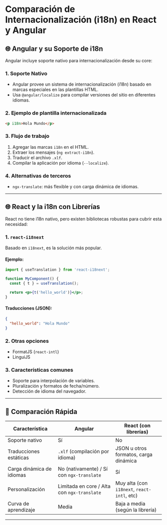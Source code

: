 # Comparación de Internacionalización (i18n) en React y Angular

## 🌐 Angular y su Soporte de i18n

Angular incluye soporte nativo para internacionalización desde su core:

### 1. Soporte Nativo
- Angular provee un sistema de internacionalización (i18n) basado en marcas especiales en las plantillas HTML.
- Usa `@angular/localize` para compilar versiones del sitio en diferentes idiomas.

### 2. Ejemplo de plantilla internacionalizada
```html
<p i18n>Hola Mundo</p>
```

### 3. Flujo de trabajo
1. Agregar las marcas `i18n` en el HTML.
2. Extraer los mensajes (`ng extract-i18n`).
3. Traducir el archivo `.xlf`.
4. Compilar la aplicación por idioma (`--localize`).

### 4. Alternativas de terceros
- `ngx-translate`: más flexible y con carga dinámica de idiomas.

---

## 🌐 React y la i18n con Librerías

React no tiene i18n nativo, pero existen bibliotecas robustas para cubrir esta necesidad:

### 1. `react-i18next`
Basado en `i18next`, es la solución más popular.

#### Ejemplo:
```jsx
import { useTranslation } from 'react-i18next';

function MyComponent() {
  const { t } = useTranslation();

  return <p>{t('hello_world')}</p>;
}
```

#### Traducciones (JSON):
```json
{
  "hello_world": "Hola Mundo"
}
```

### 2. Otras opciones
- FormatJS (`react-intl`)
- LinguiJS

### 3. Características comunes
- Soporte para interpolación de variables.
- Pluralización y formatos de fecha/número.
- Detección de idioma del navegador.

---

## 🔄 Comparación Rápida

| Característica                | Angular                                   | React (con librerías)                      |
|-----------------------------|-------------------------------------------|--------------------------------------------|
| Soporte nativo              | Sí                                       | No                                          |
| Traducciones estáticas     | `.xlf` (compilación por idioma)           | JSON u otros formatos, carga dinámica      |
| Carga dinámica de idiomas   | No (nativamente) / Sí con `ngx-translate` | Sí                                          |
| Personalización            | Limitada en core / Alta con `ngx-translate`| Muy alta (con `i18next`, `react-intl`, etc) |
| Curva de aprendizaje        | Media                                      | Baja a media (según la librería)           |

---